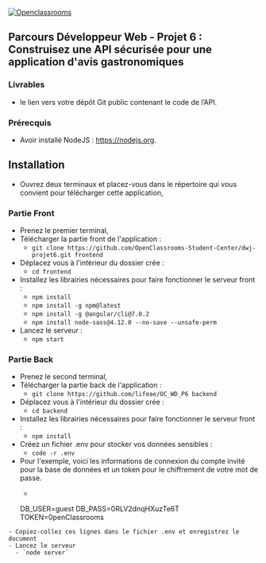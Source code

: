 [![Openclassrooms](https://1to1progress.fr/wp-content/uploads/2019/05/openclassrooms-e1557761236158.png)](https://openclassrooms.com)

## Parcours Développeur Web - Projet 6 : Construisez une API sécurisée pour une application d'avis gastronomiques

### Livrables
* le lien vers votre dépôt Git public contenant le code de l’API.

### Prérecquis
 - Avoir installé NodeJS : https://nodejs.org.

## Installation
 - Ouvrez deux terminaux et placez-vous dans le répertoire qui vous convient pour télécharger cette application,
 
### Partie Front
- Prenez le premier terminal,
- Télécharger la partie front de l'application :
  - `git clone https://github.com/OpenClassrooms-Student-Center/dwj-projet6.git frontend`
- Déplacez vous à l'intérieur du dossier crée :
  - `cd frontend`
- Installez les librairies nécessaires pour faire fonctionner le serveur front :
  - `npm install`
  - `npm install -g npm@latest`
  - `npm install -g @angular/cli@7.0.2`
  - `npm install node-sass@4.12.0 --no-save --unsafe-perm`
- Lancez le serveur :
  - `npm start`
  
### Partie Back
- Prenez le second terminal,
- Télécharger la partie back de l'application :
  - `git clone https://github.com/lifeae/OC_WD_P6 backend`
- Déplacez vous à l'intérieur du dossier crée :
  - `cd backend`
- Installez les librairies nécessaires pour faire fonctionner le serveur front :
  - `npm install`
- Créez un fichier .env pour stocker vos données sensibles :
  - `code -r .env`
- Pour l'exemple, voici les informations de connexion du compte invité pour la base de données et un token pour le chiffrement de votre mot de passe.
  - ```
  DB_USER=guest
DB_PASS=0RLV2dnqHXuzTe6T
TOKEN=0penClassrooms
```
- Copiez-collez ces lignes dans le fichier .env et enregistrez le document
- Lancez le serveur
  - `node server`

